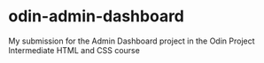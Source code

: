 # odin-admin-dashboard
My submission for the Admin Dashboard project in the Odin Project Intermediate HTML and CSS course
